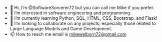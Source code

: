 - 👋 Hi, I’m @SoftwareSorcerer72 but you can call me Mike if you prefer.
- 👀 I’m interested in software engineering and programming.
- 🌱 I’m currently learning Python, SQL, HTML, CSS, Bootstrap, and Flask!
- 💞️ I’m looking to collaborate on any projects; especially those related to Large Language Models and Game Development.
- 📫 How to reach me email is mikewelborn72@gmail.com


<!---
SoftwareSorcerer72/SoftwareSorcerer72 is a ✨ special ✨ repository because its `README.md` (this file) appears on your GitHub profile.
You can click the Preview link to take a look at your changes.
--->
